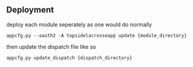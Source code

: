 ## Deployment

deploy each module seperately as one would do normally

```
appcfg.py --oauth2 -A topsidelacrosseapp update {module_directory}
```

then update the dispatch file like so

```
appcfg.py update_dispatch {dispatch_directory}
```